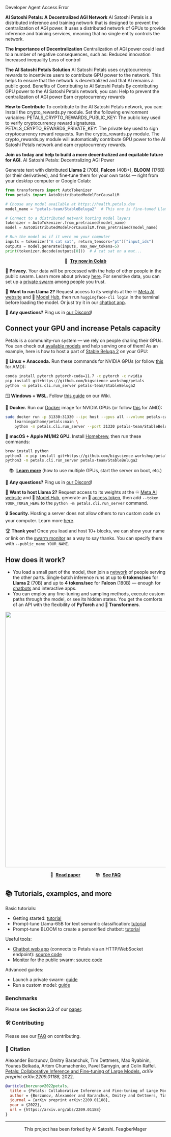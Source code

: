 Developer Agent Access Error


**AI Satoshi Petals: A Decentralized AGI Network**
AI Satoshi Petals is a distributed inference and training network that is designed to prevent the centralization of AGI power. It uses a distributed network of GPUs to provide inference and training services, meaning that no single entity controls the network.

**The Importance of Decentralization**
Centralization of AGI power could lead to a number of negative consequences, such as:
Reduced innovation
Increased inequality
Loss of control

**The AI Satoshi Petals Solution**
AI Satoshi Petals uses cryptocurrency rewards to incentivize users to contribute GPU power to the network. This helps to ensure that the network is decentralized and that AI remains a public good.
Benefits of Contributing to AI Satoshi Petals
By contributing GPU power to the AI Satoshi Petals network, you can:
Help to prevent the centralization of AGI power
Earn cryptocurrency rewards


**How to Contribute**
To contribute to the AI Satoshi Petals network, you can:
Install the crypto_rewards.py module.
Set the following environment variables:
PETALS_CRYPTO_REWARDS_PUBLIC_KEY: The public key used to verify cryptocurrency reward signatures.
PETALS_CRYPTO_REWARDS_PRIVATE_KEY: The private key used to sign cryptocurrency reward requests.
Run the crypto_rewards.py module.
The crypto_rewards.py module will automatically contribute GPU power to the AI Satoshi Petals network and earn cryptocurrency rewards.

**Join us today and help to build a more decentralized and equitable future for AGI.**
AI Satoshi Petals: Decentralizing AGI Power

Generate text with distributed **Llama 2** (70B), **Falcon** (40B+), **BLOOM** (176B) (or their derivatives), and fine‑tune them for your own tasks &mdash; right from your desktop computer or Google Colab:

```python
from transformers import AutoTokenizer
from petals import AutoDistributedModelForCausalLM

# Choose any model available at https://health.petals.dev
model_name = "petals-team/StableBeluga2"  # This one is fine-tuned Llama 2 (70B)

# Connect to a distributed network hosting model layers
tokenizer = AutoTokenizer.from_pretrained(model_name)
model = AutoDistributedModelForCausalLM.from_pretrained(model_name)

# Run the model as if it were on your computer
inputs = tokenizer("A cat sat", return_tensors="pt")["input_ids"]
outputs = model.generate(inputs, max_new_tokens=5)
print(tokenizer.decode(outputs[0]))  # A cat sat on a mat...
```

<p align="center">
    🚀 &nbsp;<b><a href="https://colab.research.google.com/drive/1uCphNY7gfAUkdDrTx21dZZwCOUDCMPw8?usp=sharing">Try now in Colab</a></b>
</p>

🔏 **Privacy.** Your data will be processed with the help of other people in the public swarm. Learn more about privacy [here](https://github.com/bigscience-workshop/petals/wiki/Security,-privacy,-and-AI-safety). For sensitive data, you can set up a [private swarm](https://github.com/bigscience-workshop/petals/wiki/Launch-your-own-swarm) among people you trust.

🦙 **Want to run Llama 2?** Request access to its weights at the ♾️ [Meta AI website](https://ai.meta.com/resources/models-and-libraries/llama-downloads/) and 🤗 [Model Hub](https://huggingface.co/meta-llama/Llama-2-70b-hf), then run `huggingface-cli login` in the terminal before loading the model. Or just try it in our [chatbot app](https://chat.petals.dev).

💬 **Any questions?** Ping us in [our Discord](https://discord.gg/KdThf2bWVU)!

## Connect your GPU and increase Petals capacity

Petals is a community-run system &mdash; we rely on people sharing their GPUs. You can check out [available models](https://health.petals.dev) and help serving one of them! As an example, here is how to host a part of [Stable Beluga 2](https://huggingface.co/stabilityai/StableBeluga2) on your GPU:

🐧 **Linux + Anaconda.** Run these commands for NVIDIA GPUs (or follow [this](https://github.com/bigscience-workshop/petals/wiki/Running-on-AMD-GPU) for AMD):

```bash
conda install pytorch pytorch-cuda=11.7 -c pytorch -c nvidia
pip install git+https://github.com/bigscience-workshop/petals
python -m petals.cli.run_server petals-team/StableBeluga2
```

🪟 **Windows + WSL.** Follow [this guide](https://github.com/bigscience-workshop/petals/wiki/Run-Petals-server-on-Windows) on our Wiki.

🐋 **Docker.** Run our [Docker](https://www.docker.com) image for NVIDIA GPUs (or follow [this](https://github.com/bigscience-workshop/petals/wiki/Running-on-AMD-GPU) for AMD):

```bash
sudo docker run -p 31330:31330 --ipc host --gpus all --volume petals-cache:/cache --rm \
    learningathome/petals:main \
    python -m petals.cli.run_server --port 31330 petals-team/StableBeluga2
```

🍏 **macOS + Apple M1/M2 GPU.** Install [Homebrew](https://brew.sh/), then run these commands:

```bash
brew install python
python3 -m pip install git+https://github.com/bigscience-workshop/petals
python3 -m petals.cli.run_server petals-team/StableBeluga2
```

<p align="center">
    📚 &nbsp;<b><a href="https://github.com/bigscience-workshop/petals/wiki/FAQ:-Frequently-asked-questions#running-a-server">Learn more</a></b> (how to use multiple GPUs, start the server on boot, etc.)
</p>

💬 **Any questions?** Ping us in [our Discord](https://discord.gg/X7DgtxgMhc)!

🦙 **Want to host Llama 2?** Request access to its weights at the ♾️ [Meta AI website](https://ai.meta.com/resources/models-and-libraries/llama-downloads/) and 🤗 [Model Hub](https://huggingface.co/meta-llama/Llama-2-70b-hf), generate an 🔑 [access token](https://huggingface.co/settings/tokens), then add `--token YOUR_TOKEN_HERE` to the `python -m petals.cli.run_server` command.

🔒 **Security.** Hosting a server does not allow others to run custom code on your computer. Learn more [here](https://github.com/bigscience-workshop/petals/wiki/Security,-privacy,-and-AI-safety).

🏆 **Thank you!** Once you load and host 10+ blocks, we can show your name or link on the [swarm monitor](https://health.petals.dev) as a way to say thanks. You can specify them with `--public_name YOUR_NAME`.

## How does it work?

- You load a small part of the model, then join a [network](https://health.petals.dev) of people serving the other parts. Single‑batch inference runs at up to **6 tokens/sec** for **Llama 2** (70B) and up to **4 tokens/sec** for **Falcon** (180B) — enough for [chatbots](https://chat.petals.dev) and interactive apps.
- You can employ any fine-tuning and sampling methods, execute custom paths through the model, or see its hidden states. You get the comforts of an API with the flexibility of **PyTorch** and **🤗 Transformers**.

<p align="center">
    <img src="https://i.imgur.com/RTYF3yW.png" width="800">
</p>

<p align="center">
    📜 &nbsp;<b><a href="https://arxiv.org/pdf/2209.01188.pdf">Read paper</a></b>
    &nbsp;&nbsp;&nbsp;&nbsp;&nbsp;&nbsp;&nbsp;&nbsp;&nbsp;&nbsp;
    📚 &nbsp;<b><a href="https://github.com/bigscience-workshop/petals/wiki/FAQ:-Frequently-asked-questions">See FAQ</a></b>
</p>

## 📚 Tutorials, examples, and more

Basic tutorials:

- Getting started: [tutorial](https://colab.research.google.com/drive/1uCphNY7gfAUkdDrTx21dZZwCOUDCMPw8?usp=sharing)
- Prompt-tune Llama-65B for text semantic classification: [tutorial](https://colab.research.google.com/github/bigscience-workshop/petals/blob/main/examples/prompt-tuning-sst2.ipynb)
- Prompt-tune BLOOM to create a personified chatbot: [tutorial](https://colab.research.google.com/github/bigscience-workshop/petals/blob/main/examples/prompt-tuning-personachat.ipynb)

Useful tools:

- [Chatbot web app](https://chat.petals.dev) (connects to Petals via an HTTP/WebSocket endpoint): [source code](https://github.com/petals-infra/chat.petals.dev)
- [Monitor](https://health.petals.dev) for the public swarm: [source code](https://github.com/petals-infra/health.petals.dev)

Advanced guides:

- Launch a private swarm: [guide](https://github.com/bigscience-workshop/petals/wiki/Launch-your-own-swarm)
- Run a custom model: [guide](https://github.com/bigscience-workshop/petals/wiki/Run-a-custom-model-with-Petals)

### Benchmarks

Please see **Section 3.3** of our [paper](https://arxiv.org/pdf/2209.01188.pdf).

### 🛠️ Contributing

Please see our [FAQ](https://github.com/bigscience-workshop/petals/wiki/FAQ:-Frequently-asked-questions#contributing) on contributing.

### 📜 Citation

Alexander Borzunov, Dmitry Baranchuk, Tim Dettmers, Max Ryabinin, Younes Belkada, Artem Chumachenko, Pavel Samygin, and Colin Raffel.
[Petals: Collaborative Inference and Fine-tuning of Large Models.](https://arxiv.org/abs/2209.01188)
_arXiv preprint arXiv:2209.01188,_ 2022.

```bibtex
@article{borzunov2022petals,
  title = {Petals: Collaborative Inference and Fine-tuning of Large Models},
  author = {Borzunov, Alexander and Baranchuk, Dmitry and Dettmers, Tim and Ryabinin, Max and Belkada, Younes and Chumachenko, Artem and Samygin, Pavel and Raffel, Colin},
  journal = {arXiv preprint arXiv:2209.01188},
  year = {2022},
  url = {https://arxiv.org/abs/2209.01188}
}
```

--------------------------------------------------------------------------------

<p align="center">
    This project has been forked by AI Satoshi. FeagberMager
</p>

